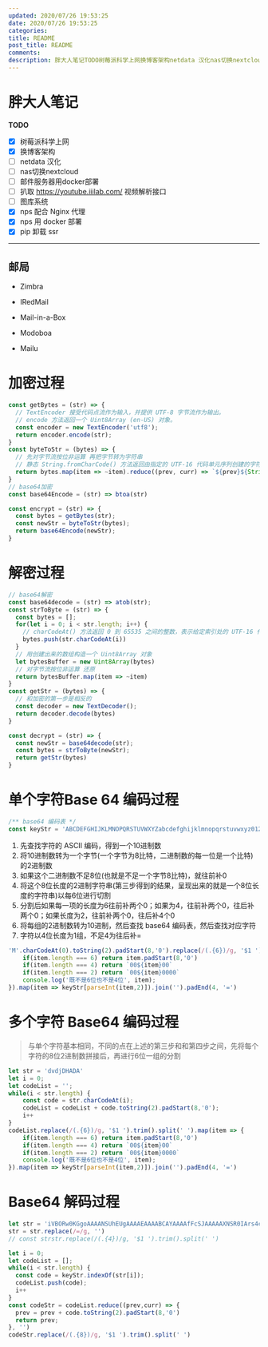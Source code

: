```yaml
---
updated: 2020/07/26 19:53:25
date: 2020/07/26 19:53:25
categories: 
title: README
post_title: README
comments: 
description: 胖大人笔记TODO树莓派科学上网换博客架构netdata 汉化nas切换nextcloud邮件服务器用docker部署扒取 https //youtube.iiilab.com/ 视频解析接口图库系统nps 配合 Nginx 代理nps 用 docker 部署pip 卸载 ssr邮局
---
```

# 胖大人笔记



**TODO**

- [x] 树莓派科学上网
- [x] 换博客架构
- [ ] netdata 汉化
- [ ] nas切换nextcloud
- [ ] 邮件服务器用docker部署
- [ ] 扒取 https://youtube.iiilab.com/ 视频解析接口
- [ ] 图库系统
- [x] nps 配合 Nginx 代理
- [x] nps 用 docker 部署
- [x] pip 卸载 ssr

----

## 邮局

- Zimbra
- IRedMail
- Mail-in-a-Box
- Modoboa

- Mailu


# 加密过程

```js
const getBytes = (str) => {
  // TextEncoder 接受代码点流作为输入，并提供 UTF-8 字节流作为输出。
  // encode 方法返回一个 Uint8Array (en-US) 对象。
  const encoder = new TextEncoder('utf8');
  return encoder.encode(str);
}
const byteToStr = (bytes) => {
  // 先对字节流按位非运算 再把字节转为字符串
  // 静态 String.fromCharCode() 方法返回由指定的 UTF-16 代码单元序列创建的字符串。
  return bytes.map(item => ~item).reduce((prev, curr) => `${prev}${String.fromCharCode(curr)}`, '')
}
// base64加密
const base64Encode = (str) => btoa(str)

const encrypt = (str) => {
  const bytes = getBytes(str);
  const newStr = byteToStr(bytes);
  return base64Encode(newStr);
}
```

# 解密过程

```js
// base64解密
const base64decode = (str) => atob(str);
const strToByte = (str) => {
  const bytes = [];
  for(let i = 0; i < str.length; i++) {
    // charCodeAt() 方法返回 0 到 65535 之间的整数，表示给定索引处的 UTF-16 代码单元
    bytes.push(str.charCodeAt(i))
  }
  // 用创建出来的数组构造一个 Uint8Array 对象
  let bytesBuffer = new Uint8Array(bytes)
  // 对字节流按位非运算 还原
  return bytesBuffer.map(item => ~item)
}
const getStr = (bytes) => {
  // 和加密的第一步是相反的
  const decoder = new TextDecoder();
  return decoder.decode(bytes)
}

const decrypt = (str) => {
  const newStr = base64decode(str);
  const bytes = strToByte(newStr);
  return getStr(bytes)
}
```

# 单个字符Base 64 编码过程

```js
/** base64 编码表 */
const keyStr = 'ABCDEFGHIJKLMNOPQRSTUVWXYZabcdefghijklmnopqrstuvwxyz0123456789+/='
```

1. 先查找字符的 ASCII 编码，得到一个10进制数
2. 将10进制数转为一个字节(一个字节为8比特，二进制数的每一位是一个比特)的2进制数
3. 如果这个二进制数不足8位(也就是不足一个字节8比特)，就往前补0
4. 将这个8位长度的2进制字符串(第三步得到的结果，呈现出来的就是一个8位长度的字符串)以每6位进行切割
5. 分割后如果每一项的长度为6往前补两个0；如果为4，往前补两个0，往后补两个0；如果长度为2，往前补两个0，往后补4个0
6. 将每组的2进制数转为10进制，然后查找 base64 编码表，然后查找对应字符
7. 字符以4位长度为1组，不足4为往后补=

```js
'M'.charCodeAt(0).toString(2).padStart(8,'0').replace(/(.{6})/g, '$1 ').trim().split(' ').map(item => {
    if(item.length === 6) return item.padStart(8,'0')
    if(item.length === 4) return `00${item}00`
    if(item.length === 2) return `00${item}0000`
    console.log('既不是6位也不是4位', item);
}).map(item => keyStr[parseInt(item,2)]).join('').padEnd(4, '=')
```

# 多个字符 Base64 编码过程

> 与单个字符基本相同，不同的点在上述的第三步和和第四步之间，先将每个字符的8位2进制数拼接后，再进行6位一组的分割

```js
let str = 'dvdjDHADA'
let i = 0;
let codeList = '';
while(i < str.length) {
    const code = str.charCodeAt(i);
    codeList = codeList + code.toString(2).padStart(8,'0');
    i++
}
codeList.replace(/(.{6})/g, '$1 ').trim().split(' ').map(item => {
    if(item.length === 6) return item.padStart(8,'0')
    if(item.length === 4) return `00${item}00`
    if(item.length === 2) return `00${item}0000`
    console.log('既不是6位也不是4位', item);
}).map(item => keyStr[parseInt(item,2)]).join('').padEnd(4, '=')
```

# Base64 解码过程

```js
let str = 'iVBORw0KGgoAAAANSUhEUgAAAAEAAAABCAYAAAAfFcSJAAAAAXNSR0IArs4c6QAAAA1JREFUGFdj+M/A8B8ABQAB'
str = str.replace(/=/g, '')
// const strstr.replace(/(.{4})/g, '$1 ').trim().split(' ')

let i = 0;
let codeList = [];
while(i < str.length) {
  const code = keyStr.indexOf(str[i]);
  codeList.push(code);
  i++
}
const codeStr = codeList.reduce((prev,curr) => {
  prev = prev + code.toString(2).padStart(8,'0')
  return prev;
}, '')
codeStr.replace(/(.{8})/g, '$1 ').trim().split(' ')
```



